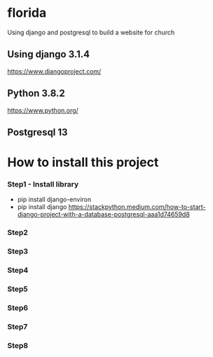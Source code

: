 # florida

Using django and postgresql to build a website for church

## Using django 3.1.4

https://www.djangoproject.com/

## Python 3.8.2

https://www.python.org/

## Postgresql 13

# How to install this project

### Step1 - Install library

- pip install django-environ
- pip install django
  https://stackpython.medium.com/how-to-start-django-project-with-a-database-postgresql-aaa1d74659d8

### Step2

### Step3

### Step4

### Step5

### Step6

### Step7

### Step8
